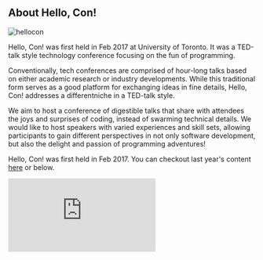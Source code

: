 ## About Hello, Con!
<!-- thumbnail -->
![hellocon](https://pbs.twimg.com/profile_images/806769701573431297/FSYgyO1T_400x400.jpg)
<!-- followed by brief -->
Hello, Con! was first held in Feb 2017 at University of Toronto. It was a TED-talk style technology conference focusing on the fun of programming.
<!-- Followed by detail -->
Conventionally, tech conferences are comprised of hour-long talks based on either academic research or industry developments. While this traditional form serves as a good platform for exchanging ideas in fine details, Hello, Con! addresses a differentniche in a TED-talk style.

We aim to host a conference of digestible talks that share with attendees the joys and surprises of coding, instead of swarming technical details. We would like to host speakers with varied experiences and skill sets, allowing participants to gain different perspectives in not only software development, but also the delight and passion of programming adventures!

Hello, Con! was first held in Feb 2017. You can checkout last year's content [here](http://hellocon.net/2017/) <span class="desktoponly">or below</span>.
<iframe src="http://hellocon.net/" frameborder="0" class="desktoponly"></iframe>